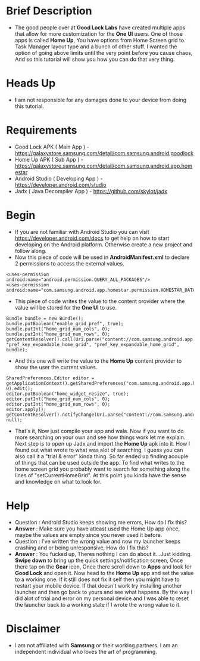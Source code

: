 # Brief Description
- The good people over at <b>Good Lock Labs</b> have created multiple apps that allow for more customization for the <b>One UI</b> users. One of those apps is called <b>Home Up</b>, You have options from Home Screen grid to Task Manager layout type and a bunch of other stuff. I wanted the option of going above limits until the very point before you cause chaos, And so this tutorial will show you how you can do that very thing.
# Heads Up
- <b>I</b> am not responsible for any damages done to your device from doing this tutorial.
# Requirements
- Good Lock APK ( Main App ) - https://galaxystore.samsung.com/detail/com.samsung.android.goodlock
- Home Up APK ( Sub App ) - https://galaxystore.samsung.com/detail/com.samsung.android.app.homestar
- Android Studio ( Developing App ) - https://developer.android.com/studio
- Jadx ( Java Decompiler App ) - https://github.com/skylot/jadx
# Begin
- If you are not familiar with Android Studio you can visit https://developer.android.com/docs to get help on how to start developing on the Android platform. Otherwise create a new project and follow along.
- Now this piece of code will be used in <b>AndroidManifest.xml</b> to declare 2 permissions to access the external values.
```
<uses-permission android:name="android.permission.QUERY_ALL_PACKAGES"/>
<uses-permission android:name="com.samsung.android.app.homestar.permission.HOMESTAR_DATA"/>
```
- This piece of code writes the value to the content provider where the value will be stored for the <b>One UI</b> to use.
```
Bundle bundle = new Bundle();
bundle.putBoolean("enable_grid_pref", true);
bundle.putInt("home_grid_num_cols", 0);
bundle.putInt("home_grid_num_rows", 0);
getContentResolver().call(Uri.parse("content://com.samsung.android.app.homestar.provider/setting"), "pref_key_expandable_home_grid", "pref_key_expandable_home_grid", bundle);
```
- And this one will write the value to the <b>Home Up</b> content provider to show the user the current values.
```
SharedPreferences.Editor editor = getApplicationContext().getSharedPreferences("com.samsung.android.app.homestar_preferences", 0).edit();
editor.putBoolean("home_widget_resize", true);
editor.putInt("home_grid_num_cols", 0);
editor.putInt("home_grid_num_rows", 0);
editor.apply();
getContentResolver().notifyChange(Uri.parse("content://com.samsung.android.app.homestar.provider/setting"), null);
```
- That's it, Now just compile your app and wala. Now if you want to do more searching on your own and see how things work let me explain. Next step is to open up Jadx and import the <b>Home Up</b> apk into it. How I found out what wrote to what was alot of searching, I guess you can also call it a "trial & error" kinda thing. So far ended up finding acouple of things that can be used outside the app. To find what writes to the home screen grid you probably want to search for something along the lines of "setCurrentHomeGrid". At this point you kinda have the sense and knowledge on what to look for.
# Help
- Question : Android Studio keeps showing me errors, How do I fix this?
- <b>Answer</b> : Make sure you have atleast used the Home Up app once, maybe the values are empty since you never used it before.
- Question : I've written the wrong value and now my launcher keeps crashing and or being unresponsive, How do I fix this?
- <b>Answer</b> : You fucked up, Theres nothing I can do about it...Just kidding. <b>Swipe down</b> to bring up the quick settings/notification screen, Once there tap on the <b>Gear</b> icon, Once there scroll down to <b>Apps</b> and look for <b>Good Lock</b> and open it. Now head to the <b>Home Up</b> app and set the value to a working one. If it still does not fix it self then you might have to restart your mobile device. If that doesn't work try installing another launcher and then go back to yours and see what happens. By the way I did alot of trial and error on my personal device and I was able to reset the launcher back to a working state if I wrote the wrong value to it.
# Disclaimer
- I am not affiliated with <b>Samsung</b> or their working partners. I am an independent individual who loves the art of programming.
